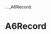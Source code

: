 [//]: # (THE CONTENT BELOW IS GENERATED. DO NOT EDIT.)
.. _A6Record:

# A6Record
[//]: # (ADD YOUR NOTES BELOW. THESE WILL BE PICKED EVERY TIME THE DOCS ARE REGENERATED. //end)
